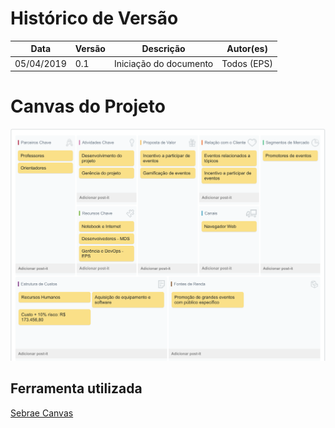 # Histórico de Versão

 **Data** | **Versão** | **Descrição** | **Autor(es)**
---|---|---|---
05/04/2019 | 0.1 | Iniciação do documento | Todos (EPS)

# Canvas do Projeto

![](./images/canvas.png)

## Ferramenta utilizada

[Sebrae Canvas](https://m.sebrae.com.br/sites/PortalSebrae/solucoes_online/ferramenta-canvas-online-e-gratuita,a833848578f80510VgnVCM1000004c00210aRCRD)